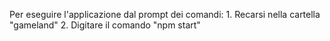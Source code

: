 Per eseguire l'applicazione dal prompt dei comandi:
    1. Recarsi nella cartella "gameland"
    2. Digitare il comando "npm start"